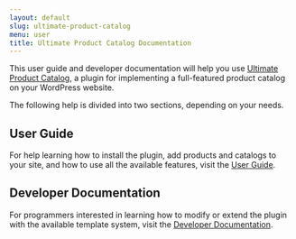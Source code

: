 ```yaml
---
layout: default
slug: ultimate-product-catalog
menu: user
title: Ultimate Product Catalog Documentation
---
```

This user guide and developer documentation will help you use [Ultimate Product Catalog](https://www.etoilewebdesign.com/plugins/ultimate-product-catalog/), a plugin for implementing a full-featured product catalog on your WordPress website.

The following help is divided into two sections, depending on your needs.

## User Guide ##
For help learning how to install the plugin, add products and catalogs to your site, and how to use all the available features, visit the [User Guide](user).

## Developer Documentation ##
For programmers interested in learning how to modify or extend the plugin with the available template system, <!--filters and hooks, -->visit the [Developer Documentation](developer).